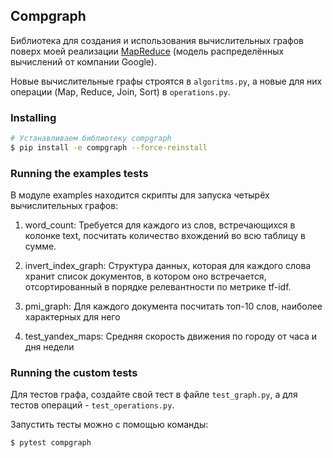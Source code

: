 ## Compgraph

Библиотека для создания и использования вычислительных графов поверх моей реализации
[MapReduce](https://ru.wikipedia.org/wiki/MapReduce) (модель распределённых вычислений от компании Google).

Новые вычислительные графы строятся в `algoritms.py`,
а новые для них операции (Map, Reduce, Join, Sort) в `operations.py`.

### Installing

```bash
# Устанавливаем библиотеку compgraph
$ pip install -e compgraph --force-reinstall
```

### Running the examples tests

В модуле examples находится скрипты для запуска четырёх вычислительных графов:

1. word_count: Требуется для каждого из слов, встречающихся в колонке text,
   посчитать количество вхождений во всю таблицу в сумме.

2. invert_index_graph: Структура данных, которая для каждого слова хранит
   список документов, в котором оно встречается, отсортированный в порядке релевантности по метрике tf-idf.

3. pmi_graph: Для каждого документа посчитать топ-10 слов, наиболее характерных для него

4. test_yandex_maps: Средняя скорость движения по городу от часа и дня недели

### Running the custom tests

Для тестов графа, создайте свой тест в файле `test_graph.py`,
а для тестов операций - `test_operations.py`.

Запустить тесты можно с помощью команды:

```bash
$ pytest compgraph
```
